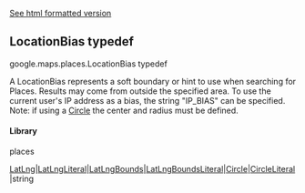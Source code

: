 [See html formatted version](https://huasofoundries.github.io/google-maps-documentation/LocationBias.html)

LocationBias typedef
--------------------

google.maps.places.LocationBias typedef

A LocationBias represents a soft boundary or hint to use when searching for Places. Results may come from outside the specified area. To use the current user's IP address as a bias, the string "IP\_BIAS" can be specified. Note: if using a [Circle](/maps/documentation/javascript/reference/3.40/polygon#Circle) the center and radius must be defined.

#### Library

places

[LatLng](/maps/documentation/javascript/reference/3.40/coordinates#LatLng)|[LatLngLiteral](/maps/documentation/javascript/reference/3.40/coordinates#LatLngLiteral)|[LatLngBounds](/maps/documentation/javascript/reference/3.40/coordinates#LatLngBounds)|[LatLngBoundsLiteral](/maps/documentation/javascript/reference/3.40/coordinates#LatLngBoundsLiteral)|[Circle](/maps/documentation/javascript/reference/3.40/polygon#Circle)|[CircleLiteral](/maps/documentation/javascript/reference/3.40/coordinates#CircleLiteral)|string